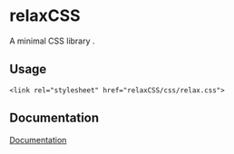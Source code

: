 # relaxCSS
A minimal CSS library .

## Usage
```<link rel="stylesheet" href="relaxCSS/css/relax.css">```

## Documentation
[Documentation](https://ziyadsk.github.io/relaxCSS/)
